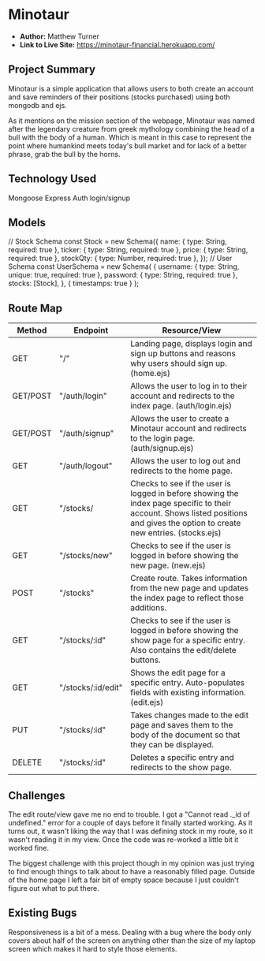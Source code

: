 # Minotaur

- **Author:** Matthew Turner
- **Link to Live Site:** https://minotaur-financial.herokuapp.com/

## Project Summary

Minotaur is a simple application that allows users to both create an account and save reminders of their positions (stocks purchased) using both mongodb and ejs.

As it mentions on the mission section of the webpage, Minotaur was named after the legendary creature from greek mythology combining the head of a bull with the body of a human. Which is meant in this case to represent the point where humankind meets today's bull market and for lack of a better phrase, grab the bull by the horns.

## Technology Used

Mongoose
Express
Auth login/signup

## Models

// Stock Schema
const Stock = new Schema({
name: { type: String, required: true },
ticker: { type: String, required: true },
price: { type: String, required: true },
stockQty: { type: Number, required: true },
});
// User Schema
const UserSchema = new Schema(
{
username: { type: String, unique: true, required: true },
password: { type: String, required: true },
stocks: [Stock],
},
{ timestamps: true }
);

## Route Map

| Method   | Endpoint           | Resource/View                                                                                                                                                                   |
| -------- | ------------------ | ------------------------------------------------------------------------------------------------------------------------------------------------------------------------------- |
| GET      | "/"                | Landing page, displays login and sign up buttons and reasons why users should sign up. (home.ejs)                                                                               |
| GET/POST | "/auth/login"      | Allows the user to log in to their account and redirects to the index page. (auth/login.ejs)                                                                                    |
| GET/POST | "/auth/signup"     | Allows the user to create a Minotaur account and redirects to the login page. (auth/signup.ejs)                                                                                 |
| GET      | "/auth/logout"     | Allows the user to log out and redirects to the home page.                                                                                                                      |
| GET      | "/stocks/          | Checks to see if the user is logged in before showing the index page specific to their account. Shows listed positions and gives the option to create new entries. (stocks.ejs) |
| GET      | "/stocks/new"      | Checks to see if the user is logged in before showing the new page. (new.ejs)                                                                                                   |
| POST     | "/stocks"          | Create route. Takes information from the new page and updates the index page to reflect those additions.                                                                        |
| GET      | "/stocks/:id"      | Checks to see if the user is logged in before showing the show page for a specific entry. Also contains the edit/delete buttons.                                                |
| GET      | "/stocks/:id/edit" | Shows the edit page for a specific entry. Auto-populates fields with existing information. (edit.ejs)                                                                           |
| PUT      | "/stocks/:id"      | Takes changes made to the edit page and saves them to the body of the document so that they can be displayed.                                                                   |
| DELETE   | "/stocks/:id"      | Deletes a specific entry and redirects to the show page.                                                                                                                        |

## Challenges

The edit route/view gave me no end to trouble. I got a "Cannot read .\_id of undefined." error for a couple of days before it finally started working. As it turns out, it wasn't liking the way that I was defining stock in my route, so it wasn't reading it in my view. Once the code was re-worked a little bit it worked fine.

The biggest challenge with this project though in my opinion was just trying to find enough things to talk about to have a reasonably filled page. Outside of the home page I left a fair bit of empty space because I just couldn't figure out what to put there.

## Existing Bugs

Responsiveness is a bit of a mess. Dealing with a bug where the body only covers about half of the screen on anything other than the size of my laptop screen which makes it hard to style those elements.
